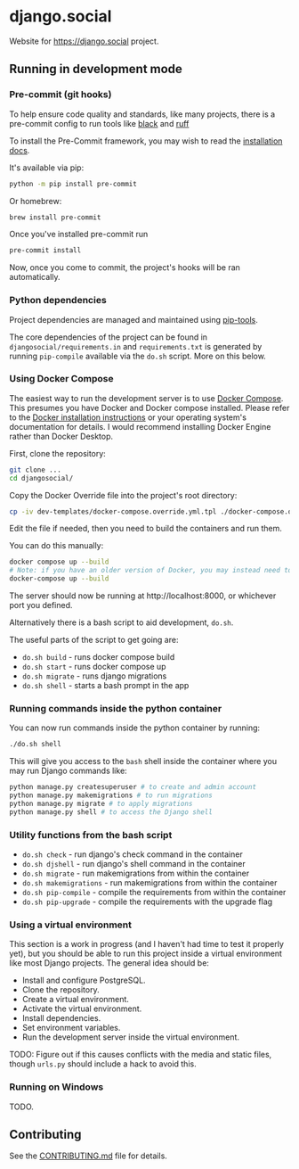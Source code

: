 # django.social

Website for https://django.social project.

## Running in development mode

### Pre-commit (git hooks)

To help ensure code quality and standards, like many projects, there is a pre-commit config to run tools
like [black](https://black.readthedocs.io/en/stable/index.html) and [ruff](https://docs.astral.sh/ruff/)

To install the Pre-Commit framework, you may wish to read the [installation docs](https://pre-commit.com/#intro).

It's available via pip:
```bash
python -m pip install pre-commit
```
Or homebrew:
```bash
brew install pre-commit
```

Once you've installed pre-commit run

```bash
pre-commit install
```

Now, once you come to commit, the project's hooks will be ran automatically.


### Python dependencies

Project dependencies are managed and maintained using [pip-tools](https://github.com/jazzband/pip-tools).

The core dependencies of the project can be found in ``djangosocial/requirements.in`` and ``requirements.txt``
is generated by running ``pip-compile`` available via the ``do.sh`` script. More on this below.

### Using Docker Compose

The easiest way to run the development server is to use [Docker Compose](https://docs.docker.com/compose/). This presumes you have Docker and Docker compose installed. Please refer to the [Docker installation instructions](https://docs.docker.com/engine/install/) or your operating system's documentation for details. I would recommend installing Docker Engine rather than Docker Desktop.

First, clone the repository:

```bash
git clone ...
cd djangosocial/
```

Copy the Docker Override file into the project's root directory:

```bash
cp -iv dev-templates/docker-compose.override.yml.tpl ./docker-compose.override.yml
```

Edit the file if needed, then you need to build the containers and run them.

You can do this manually:

```bash
docker compose up --build
# Note: if you have an older version of Docker, you may instead need to use:
docker-compose up --build
```

The server should now be running at http://localhost:8000, or whichever port you defined.

Alternatively there is a bash script to aid development, ``do.sh``.

The useful parts of the script to get going are:

* ``do.sh build`` - runs docker compose build
* ``do.sh start`` - runs docker compose up
* ``do.sh migrate`` - runs django migrations
* ``do.sh shell`` - starts a bash prompt in the app

### Running commands inside the python container

You can now run commands inside the python container by running:

```bash
./do.sh shell
```

This will give you access to the `bash` shell inside the container where you may run Django commands like:

```bash
python manage.py createsuperuser # to create and admin account
python manage.py makemigrations # to run migrations
python manage.py migrate # to apply migrations
python manage.py shell # to access the Django shell
```

### Utility functions from the bash script

* ``do.sh check`` - run django's check command in the container
* ``do.sh djshell`` - run django's shell command in the container
* ``do.sh migrate`` - run makemigrations from within the container
* ``do.sh makemigrations`` - run makemigrations from within the container
* ``do.sh pip-compile`` - compile the requirements from within the container
* ``do.sh pip-upgrade`` - compile the requirements with the upgrade flag

### Using a virtual environment

This section is a work in progress (and I haven't had time to test it properly yet), but you should be able to run this project inside a virtual environment like most Django projects. The general idea should be:

- Install and configure PostgreSQL.
- Clone the repository.
- Create a virtual environment.
- Activate the virtual environment.
- Install dependencies.
- Set environment variables.
- Run the development server inside the virtual environment.

TODO: Figure out if this causes conflicts with the media and static files, though `urls.py` should include a hack to avoid this.

### Running on Windows

TODO.

## Contributing

See the [CONTRIBUTING.md](CONTRIBUTING.md) file for details.
